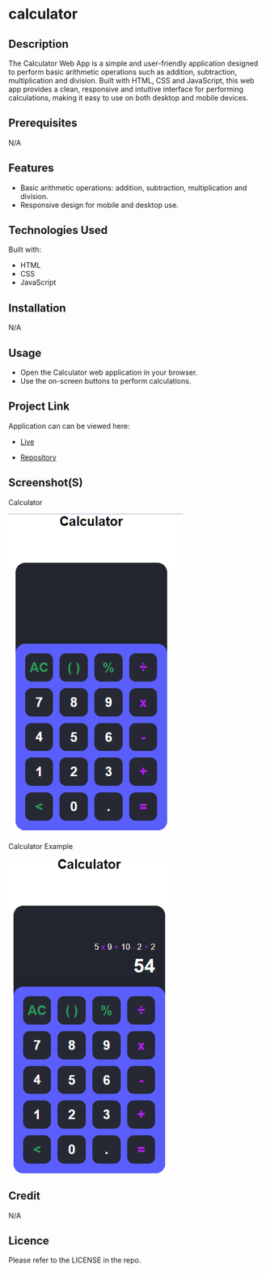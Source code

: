 # calculator

## Description
The Calculator Web App is a simple and user-friendly application designed to perform basic arithmetic operations such as addition, subtraction, multiplication and division. Built with HTML, CSS and JavaScript, this web app provides a clean, responsive and intuitive interface for performing calculations, making it easy to use on both desktop and mobile devices.

## Prerequisites
N/A

## Features
* Basic arithmetic operations: addition, subtraction, multiplication and division.
* Responsive design for mobile and desktop use.

## Technologies Used
Built with:
* HTML
* CSS
* JavaScript

## Installation
N/A

## Usage
* Open the Calculator web application in your browser.
* Use the on-screen buttons to perform calculations.

## Project Link
Application can can be viewed here: 
* [Live](https://yvonnesarah.github.io/calculator/)

* [Repository](https://github.com/yvonnesarah/calculator)

## Screenshot(S)
Calculator

![Screenshot](assets/images/calculator.png "Calculator")

Calculator Example

![Screenshot](assets/images/calculator-example.png "Calculator Example")

## Credit
N/A

## Licence
Please refer to the LICENSE in the repo.
